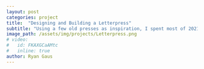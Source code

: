 ```yaml
---
layout: post
categories: project
title:  "Designing and Building a Letterpress"
subtitle: "Using a few old presses as inspiration, I spent most of 2021 designing, prototyping and finally fabricating my own working Letterpress."
image_path: /assets/img/projects/Letterpress.png
# video:
#   id: FKAXGCaAMtc
#   inline: true
author: Ryan Gaus
---
```

